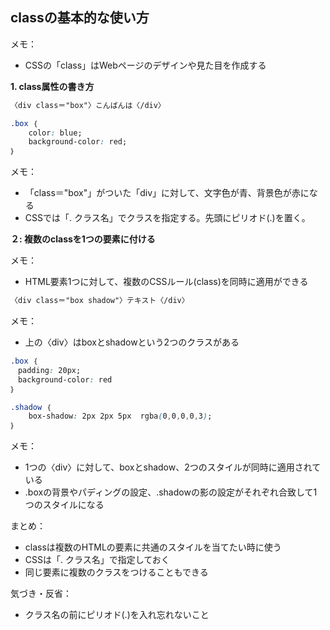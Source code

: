 ## classの基本的な使い方
メモ：
- CSSの「class」はWebページのデザインや見た目を作成する


**1. class属性の書き方**
```html
〈div class＝"box"〉こんばんは〈/div〉
```

```css
.box ｛
    color: blue;
    background-color: red;
｝
```


メモ：
- 「class＝"box"」がついた「div」に対して、文字色が青、背景色が赤になる
- CSSでは「. クラス名」でクラスを指定する。先頭にピリオド(.)を置く。


**２: 複数のclassを1つの要素に付ける**

メモ：
- HTML要素1つに対して、複数のCSSルール(class)を同時に適用ができる

```html
〈div class＝"box shadow"〉テキスト〈/div〉
```
メモ：
- 上の〈div〉はboxとshadowという2つのクラスがある

```css
.box ｛
　padding: 20px;
　background-color: red
｝
```
```css
.shadow ｛
    box-shadow: 2px 2px 5px  rgba(0,0,0,0,3);
｝
```
メモ：
- 1つの〈div〉に対して、boxとshadow、2つのスタイルが同時に適用されている
- .boxの背景やパディングの設定、.shadowの影の設定がそれぞれ合致して1つのスタイルになる


まとめ：
- classは複数のHTMLの要素に共通のスタイルを当てたい時に使う
- CSSは「. クラス名」で指定しておく
- 同じ要素に複数のクラスをつけることもできる


気づき・反省：
- クラス名の前にピリオド(.)を入れ忘れないこと
